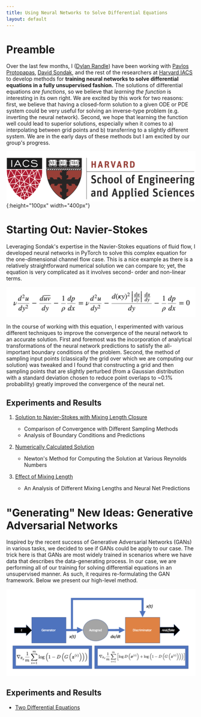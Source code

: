 ```yaml
---
title: Using Neural Networks to Solve Differential Equations
layout: default
---
```


# Preamble

Over the last few months, I ([Dylan Randle](https://dylanrandle.github.io/)) have been working with [Pavlos Protopapas](https://iacs.seas.harvard.edu/people/pavlos-protopapas),
[David Sondak](https://www.seas.harvard.edu/directory/dsondak), and the rest of the researchers at [Harvard IACS](https://iacs.seas.harvard.edu/home) to develop methods for
**training neural networks to solve differential equations in a fully unsupervised fashion.**
The solutions of differential equations *are functions*, so we believe that *learning the function* is
interesting in its own right. We are excited by this work for two reasons: first, we believe that having
a closed-form solution to a given ODE or PDE system could be very useful for solving an inverse-type problem
(e.g. inverting the neural network). Second, we hope that learning the function well could lead to superior
solutions, especially when it comes to a) interpolating between grid points and b) transferring to a slightly
different system. We are in the early days of these methods but I am excited by our group's progress.

![harvard](pics/SEAS_IACS.png){:height="100px" width="400px"}

# Starting Out: Navier-Stokes

Leveraging Sondak's expertise in the Navier-Stokes equations of fluid flow, I developed
neural networks in PyTorch to solve this complex equation for the one-dimensional channel
flow case. This is a nice example as there is a relatively straightforward numerical
solution we can compare to; yet, the equation is very complicated as it involves second-
order and non-linear terms.

![mixing_length_equation](pics/mixing_length_equation.png)

In the course of working with this equation, I experimented with various different techniques
to improve the convergence of the neural network to an accurate solution. First and foremost
was the incorporation of analytical transformations of the neural network predictions to satisfy
the all-important boundary conditions of the problem. Second, the method of sampling input points
(classically the grid over which we are computing our solution) was tweaked and I found that
constructing a grid and then sampling points that are slightly perturbed (from a Gaussian distribution
with a standard deviation chosen to reduce point overlaps to ~0.1% probability) greatly improved
the convergence of the neural net.

## Experiments and Results

1. [Solution to Navier-Stokes with Mixing Length Closure](https://dylanrandle.github.io/ac299_website/Channel_Flow.html)
    - Comparison of Convergence with Different Sampling Methods
    - Analysis of Boundary Conditions and Predictions

2. [Numerically Calculated Solution](https://dylanrandle.github.io/ac299_website/Numerical_Result.html)
    - Newton's Method for Computing the Solution at Various Reynolds Numbers

3. [Effect of Mixing Length](https://dylanrandle.github.io/ac299_website/CV_Kappa.html)
    - An Analysis of Different Mixing Lengths and Neural Net Predictions

# "Generating" New Ideas: Generative Adversarial Networks

Inspired by the recent success of Generative Adversarial Networks (GANs) in various tasks,
we decided to see if GANs could be apply to our case. The trick here is that GANs are
most widely trained in scenarios where we have data that describes the data-generating process.
In our case, we are performing all of our training for solving differential equations in an
unsupervised manner. As such, it requires re-formulating the GAN framework. Below we present
our high-level method.

![gan_diffeq_diagram](pics/gan_diffeq_diagram.png)

## Experiments and Results

- [Two Differential Equations](https://dylanrandle.github.io/ac299_website/GAN.html)
